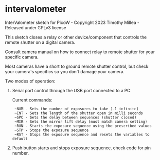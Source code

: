 # intervalometer
 
  InterValometer sketch for PicoW - Copyright 2023 Timothy Millea - Released under GPLv3 license
  
  This sketch closes a relay or other device/component that controls the remote shutter on a digital camera.
  
  Consult camera manual on how to connect relay to remote shutter for your specific camera.
  
  Most cameras have a short to ground remote shutter control, but check your camera's specifics so you don't damage your camera.

Two modes of operation:

1. Serial port control through the USB port connected to a PC

      Current commands:

        ~NUM - Sets the number of exposures to take (-1 infinite)
        ~INT - Sets the length of the shutter open in milli seconds
        ~SPC - Sets the delay between sequences (shutter closed)
        ~MIR - Sets the mirror lift delay (must match camera setting)
        ~RUN - Starts the exposure sequence using the prescribed values
        ~STP - Stops the exposure sequence
        ~RST - Stops the exposure sequence and resets the variables to default

2. Push button starts and stops exposure sequence, check code for pin number.
